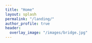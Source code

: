 ```yaml
---
title: "Home"
layout: splash
permalink: "/landing/"
author_profile: true
header:
  overlay_image: "/images/bridge.jpg"
---
```

